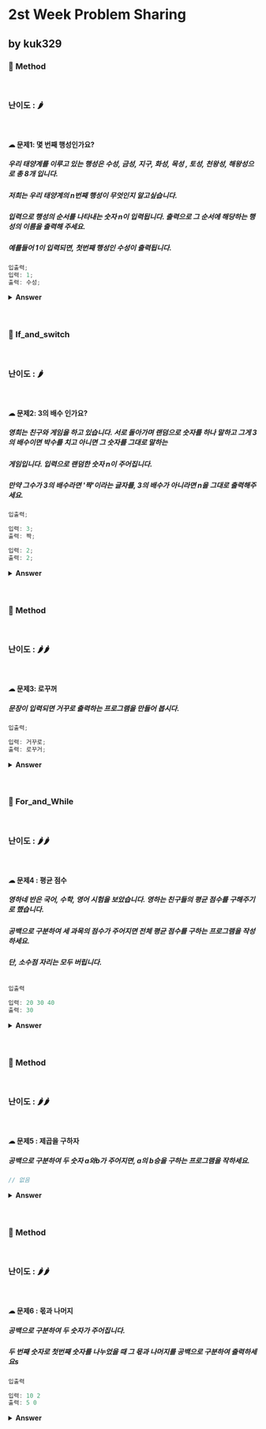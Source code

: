 # 2st Week Problem Sharing

## by kuk329

### 🎁 Method

<br>

### 난이도 : 🌶

<br>

#### ☁︎ 문제1: 몇 번째 행성인가요?

##### 우리 태양계를 이루고 있는 행성은 수성, 금성, 지구, 화성, 목성 , 토성, 천왕성, 해왕성으로 총 8개 입니다.

##### 저희는 우리 태양계의 n번째 행성이 무엇인지 알고싶습니다.

##### 입력으로 행성의 순서를 나타내는 숫자 n이 입력됩니다. 출력으로 그 순서에 해당하는 행성의 이름을 출력해 주세요.

##### 예를들어 1이 입력되면, 첫번째 행성인 수성이 출력됩니다.

```javascript
입출력;
입력: 1;
출력: 수성;
```

<details><summary><b>Answer</b></summary>
<p>

```javascript
const planet = ['0','수성','금성','지구','화성','목성','토성','천왕성','해왕성']
const num = alert('입력(1~8):')
console.log(planet[Number(num)]);


사용된 개념: prompt 함수 & 형변환

->prompt 함수
브라우저에서 제공하는 함수로 인자는 두개를 받을수 있다.
ex) result = prompt(title,[default])
함수가 실행되면 텍스트 메시지와 입력 필드, 확인 및 취소 버튼이 있는 모달창을 띄워준다.
title 은 사용자에게 보여줄 문자열을 입력하면 된다.
default 는 입력 필드의 초기값을 넣어주면 되지만 필수는 아니다.

->형변환
전달받은 값을 적절한 자료형으로 바꾸어주는걸 형 변환(type conversion)이라고 한다.
문자형으로 변환-String(value) , 숫자형으로 변환-Number(value), 불린형으로 변환-Boolean(value) 가 있다.




```

</p>
</details>

<br>
<br>

### 🎁 If_and_switch

<br>

### 난이도 : 🌶

<br>

#### ☁︎ 문제2: 3의 배수 인가요?

##### 영희는 친구와 게임을 하고 있습니다. 서로 돌아가며 랜덤으로 숫자를 하나 말하고 그게 3의 배수이면 박수를 치고 아니면 그 숫자를 그대로 말하는

##### 게임입니다. 입력으로 랜덤한 숫자 n이 주어집니다.

##### 만약 그수가 3의 배수라면 '짝'이라는 글자를, 3의 배수가 아니라면 n을 그대로 출력해주세요.

```javascript
입출력;

입력: 3;
출력: 짝;

입력: 2;
출력: 2;
```

<details><summary><b>Answer</b></summary>
<p>

```javascript
const num = Number(prompt("아무 숫자 입력: "));
if (num % 3 == 0) {
  console.log("짝");
} else {
  console.log(num);
}
```

</p>
</details>

<br>
<br>

### 🎁 Method

<br>

### 난이도 : 🌶🌶

<br>

#### ☁︎ 문제3: 로꾸꺼

##### 문장이 입력되면 거꾸로 출력하는 프로그램을 만들어 봅시다.

```javascript
입출력;

입력: 거꾸로;
출력: 로꾸거;
```

<details><summary><b>Answer</b></summary>
<p>

```javascript
function reverse(str){
    let newStr="";
    for(let i = str.length-1; i>=0; i--){
        newStr+=str[i];
    }
    console.log(newStr);
}

reverse("거꾸로")

사용된 개념: 함수
자바스크립트 에서는 함수를 선언할때 function 함수이름(매개변수,...){ 수행할 문장들... }
이렇게 만든다.

+ 추가 답변
const n = prompt('입력하세요.');
const reverseString = n.split('').reverse().join('');
console.log(reverseString);
*split() 메서드는 문자열을 배열로 만들어 반환하고,
reverse()메서드는 배열의 순서를 반전하며,
join() 메서드는 원소를 모두 붙여 문자열로 반환한다.

```

</p>
</details>

<br>
<br>

### 🎁 For_and_While

<br>

### 난이도 : 🌶🌶

<br>

#### ☁︎ 문제4 : 평균 점수

##### 영하네 반은 국어, 수학, 영어 시험을 보았습니다. 영하는 친구들의 평균 점수를 구해주기로 했습니다.

##### 공백으로 구분하여 세 과목의 점수가 주어지면 전체 평균 점수를 구하는 프로그램을 작성하세요.

##### 단, 소수점 자리는 모두 버립니다.

```javascript

입출력

입력: 20 30 40
출력: 30

```

<details><summary><b>Answer</b></summary>
<p>

```javascript
const numList = prompt('과목 3개 점수를 입력하세요 : ').split(' ');
let sum = 0;
for(let i = 0 ; i<3; i++>){
    sum+=parseInt(scores[i],10); // 십진수의 형태의 숫자로 데이터 타입을 변환합니다.
}
console.log(Math.floor(sum/3)); //Math.floor 메서드는 소수점 자리를 모두 버림합니다.

사용된 개념:
parseInt(string, radix(option)) 함수는 첫번째 인자를 문자열로 변환하고 파싱하고,
그 문자열을 파싱하여 정수나 NaN을 리턴한다.
radix는 string이 표현하는 정수를 나타내는 2와 36사이의 진수를 넣는다.

Math.floor() 함수는 주어진 숫자와 같거나 작은 정수 중에서 가장 큰 수를 반환한다.

```

</p>
</details>

<br>
<br>

### 🎁 Method

<br>

### 난이도 : 🌶🌶

<br>

#### ☁︎ 문제5 : 제곱을 구하자

##### 공백으로 구분하여 두 숫자 a와b가 주어지면, a의 b승을 구하는 프로그램을 작하세요.

```javascript
// 없음
```

<details><summary><b>Answer</b></summary>
<p>

```javascript
let n = prompt("두 수를 입력하세요:").split(" ");
console.log(Math.pow(parseInt(n[0], 10), parseInt(n[1], 10)));
```

</p>
</details>

<br>
<br>

### 🎁 Method

<br>

### 난이도 : 🌶🌶

<br>

#### ☁︎ 문제6 : 몫과 나머지

##### 공백으로 구분하여 두 숫자가 주어집니다.

##### 두 번째 숫자로 첫번째 숫자를 나누었을 때 그 몫과 나머지를 공백으로 구분하여 출력하세요s

```javascript
입출력

입력: 10 2
출력: 5 0


```

<details><summary><b>Answer</b></summary>
<p>

```javascript
const num = prompt('두 숫자 입력':).split(' ');
const a=parseInt(num[0],10)
const b=parseInt(num[1],10)
const result = a/b;
const remain = a % b;
console.log(result,remain)

```

</p>
</details>

<br>
<br>
